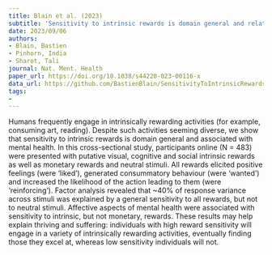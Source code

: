 ```yaml
---
title: Blain et al. (2023)
subtitle: 'Sensitivity to intrinsic rewards is domain general and related to mental health'
date: 2023/09/06
authors:
- Blain, Bastien
- Pinhorn, India
- Sharot, Tali
journal: Nat. Ment. Health
paper_url: https://doi.org/10.1038/s44220-023-00116-x
data_url: https://github.com/BastienBlain/SensitivityToIntrinsicRewardsIsDomainGeneralAndRelatedToMentalHealth-
tags:
-
---
```


Humans frequently engage in intrinsically rewarding activities (for example, consuming art, reading). Despite such activities seeming diverse, we show that sensitivity to intrinsic rewards is domain general and associated with mental health. In this cross-sectional study, participants online (N = 483) were presented with putative visual, cognitive and social intrinsic rewards as well as monetary rewards and neutral stimuli. All rewards elicited positive feelings (were ‘liked’), generated consummatory behaviour (were ‘wanted’) and increased the likelihood of the action leading to them (were ‘reinforcing’). Factor analysis revealed that ~40% of response variance across stimuli was explained by a general sensitivity to all rewards, but not to neutral stimuli. Affective aspects of mental health were associated with sensitivity to intrinsic, but not monetary, rewards. These results may help explain thriving and suffering: individuals with high reward sensitivity will engage in a variety of intrinsically rewarding activities, eventually finding those they excel at, whereas low sensitivity individuals will not.
